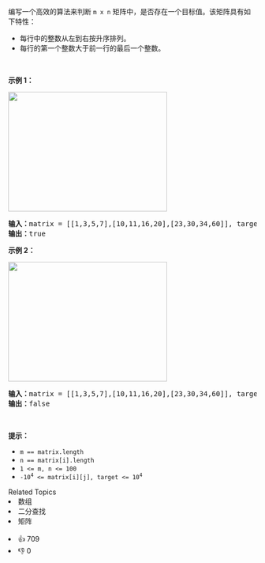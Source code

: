 <p>编写一个高效的算法来判断&nbsp;<code>m x n</code>&nbsp;矩阵中，是否存在一个目标值。该矩阵具有如下特性：</p>

<ul> 
 <li>每行中的整数从左到右按升序排列。</li> 
 <li>每行的第一个整数大于前一行的最后一个整数。</li> 
</ul>

<p>&nbsp;</p>

<p><strong>示例 1：</strong></p> 
<img alt="" src="https://assets.leetcode.com/uploads/2020/10/05/mat.jpg" style="width: 322px; height: 242px;" /> 
<pre>
<strong>输入：</strong>matrix = [[1,3,5,7],[10,11,16,20],[23,30,34,60]], target = 3
<strong>输出：</strong>true
</pre>

<p><strong>示例 2：</strong></p> 
<img alt="" src="https://assets.leetcode-cn.com/aliyun-lc-upload/uploads/2020/11/25/mat2.jpg" style="width: 322px; height: 242px;" /> 
<pre>
<strong>输入：</strong>matrix = [[1,3,5,7],[10,11,16,20],[23,30,34,60]], target = 13
<strong>输出：</strong>false
</pre>

<p>&nbsp;</p>

<p><strong>提示：</strong></p>

<ul> 
 <li><code>m == matrix.length</code></li> 
 <li><code>n == matrix[i].length</code></li> 
 <li><code>1 &lt;= m, n &lt;= 100</code></li> 
 <li><code>-10<sup>4</sup> &lt;= matrix[i][j], target &lt;= 10<sup>4</sup></code></li> 
</ul>

<div><div>Related Topics</div><div><li>数组</li><li>二分查找</li><li>矩阵</li></div></div><br><div><li>👍 709</li><li>👎 0</li></div>
